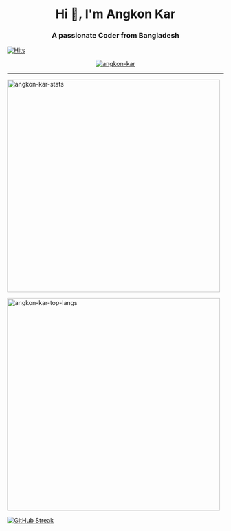 <h1 align="center">Hi 👋, I'm Angkon Kar</h1>
<h3 align="center">A passionate Coder from Bangladesh</h3>

[![Hits](https://u8views.com/api/v1/github/profiles/63663261/views/day-week-month-total-count.svg)](https://u8views.com/github/Angkon-kar)

<p align="center">
  <a href="https://github.com/ryo-ma/github-profile-trophy">
    <img src="https://trophygh.kolioaris.xyz/?username=angkon-kar&rank=-?" alt="angkon-kar" />
  </a>
</p>

---

<p align="left"><img src="https://github-readme-stats-delta-snowy-48.vercel.app/api?username=angkon-kar&show_icons=true&locale=en&theme=dark" alt="angkon-kar-stats" width="495" /></p>
<p align="left"><img src="https://github-readme-stats-delta-snowy-48.vercel.app/api/top-langs?username=angkon-kar&show_icons=true&locale=en&layout=compact&theme=dark" alt="angkon-kar-top-langs" width="495" /></p>
<p><a href="https://git.io/streak-stats">
  <img src="https://github-readme-streak-stats-psi-ruby-79.vercel.app?user=angkon-kar&theme=dark" alt="GitHub Streak" />
</a></p>


